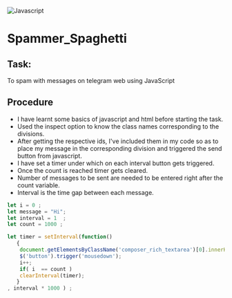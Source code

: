 ![Javascript](https://img.shields.io/badge/-Javasctipt-brightgreen)

# Spammer_Spaghetti

## Task:
To spam with messages on telegram web using JavaScript

## Procedure

* I have learnt some basics of javascript and html before starting the task.
* Used the inspect option to know the class names corresponding to the divisions. 
* After getting the respective ids, I've included them in my code so as to place my message in the corresponding division and triggered the send button from javascript.
* I have set a timer under which on each interval button gets triggered.
* Once the count is reached timer gets cleared.
* Number of messages to be sent are needed to be entered right after the count variable.  
* Interval is the time gap between each message.
 

```javascript
let i = 0 ;
let message = "Hi"; 
let interval = 1  ; 
let count = 1000 ; 

let timer = setInterval(function()
   {
	document.getElementsByClassName('composer_rich_textarea')[0].innerHTML = message;
	$('button').trigger('mousedown');	
	i++;
	if( i  == count )
	clearInterval(timer);
   } 
, interval * 1000 ) ;
```

